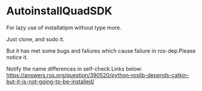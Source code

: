 # AutoinstallQuadSDK

For lazy use of installatipm without type more.

Just clone, and sudo it.

But it has met some bugs and faliures which cause faliure in ros-dep.Please notice it.

Notify the name differences in self-check.Links below:
https://answers.ros.org/question/390520/python-roslib-depends-catkin-but-it-is-not-going-to-be-installed/

